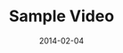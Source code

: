 ---
layout: media
title: "Sample Video"
date: 2014-02-04
description: "Sample Video Description"
video: "https://s3.amazonaws.com/crossroadsvideomessages/gift-of-freedom.mp4"
video-poster: "https://www.crossroads.net/players/media/mediumHz/givefreedom_still.jpg"
---